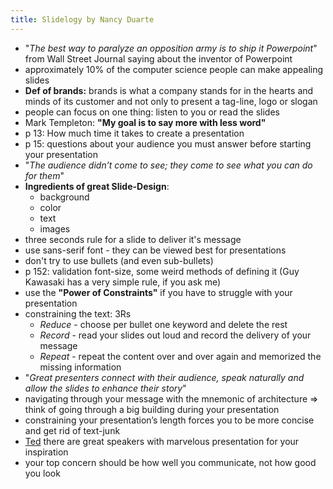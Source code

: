 ```yaml
---
title: Slidelogy by Nancy Duarte
---
```


- "*The best way to paralyze an opposition army is to ship it Powerpoint*" from Wall Street Journal saying about the
  inventor of Powerpoint
- approximately 10% of the computer science people can make appealing slides
- **Def of brands:** brands is what a company stands for in the hearts and minds of its customer and not only to present
  a tag-line, logo or slogan
- people can focus on one thing: listen to you or read the slides
- Mark Templeton: **"My goal is to say more with less word"**
- p 13: How much time it takes to create a presentation
- p 15: questions about your audience you must answer before starting your presentation
- "*The audience didn’t come to see; they come to see what you can do for them*"
- **Ingredients of great Slide-Design**:
  - background
  - color
  - text
  - images
- three seconds rule for a slide to deliver it's message
- use sans-serif font - they can be viewed best for presentations
- don't try to use bullets (and even sub-bullets)
- p 152: validation font-size, some weird methods of defining it (Guy Kawasaki has a very simple rule, if you ask me)
- use the **"Power of Constraints"** if you have to struggle with your presentation
- constraining the text: 3Rs
  - *Reduce* - choose per bullet one keyword and delete the rest
  - *Record* - read your slides out loud and record the delivery of your message
  - *Repeat* - repeat the content over and over again and memorized the missing information
- "*Great presenters connect with their audience, speak naturally and allow the slides to enhance their story*"
- navigating through your message with the mnemonic of architecture => think of going through a big building during your
  presentation
- constraining your presentation’s length forces you to be more concise and get rid of text-junk
- [Ted](http://www.ted.com) there are great speakers with marvelous presentation for your inspiration
- your top concern should be how well you communicate, not how good you look

